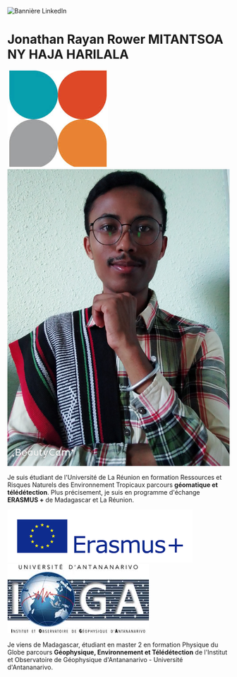 ![Bannière LinkedIn](https://raw.githubusercontent.com/Nathan17reunion/PyDSAS_Reunion_Island/main/images/Banni%C3%A8re%20LinkedIn%20professionnel%20moderne%20marketing%20orange%20noir.png)

# Jonathan Rayan Rower MITANTSOA NY HAJA HARILALA

![Logo 1](https://raw.githubusercontent.com/Nathan17reunion/PyDSAS_Reunion_Island/main/images/images.jpg) ![Logo 2](https://raw.githubusercontent.com/Nathan17reunion/PyDSAS_Reunion_Island/main/images/MYXJ_20250308154044195_fast(1).jpg)

Je suis étudiant de l'Université de La Réunion en formation Ressources et Risques Naturels des Environnement Tropicaux parcours **géomatique et télédétection**. Plus précisement, je suis en programme d'échange **ERASMUS +** de Madagascar et La Réunion. 

![Logo 3](https://raw.githubusercontent.com/Nathan17reunion/PyDSAS_Reunion_Island/main/images/Sans%20titre-1.png) ![Logo 4](https://raw.githubusercontent.com/Nathan17reunion/PyDSAS_Reunion_Island/main/images/Sans%20titre.jpg)


Je viens de Madagascar, étudiant en master 2 en formation Physique du Globe parcours **Géophysique, Environnement et Télédétection** de l'Institut et Observatoire de Géophysique d'Antananarivo - Université d'Antananarivo. 
